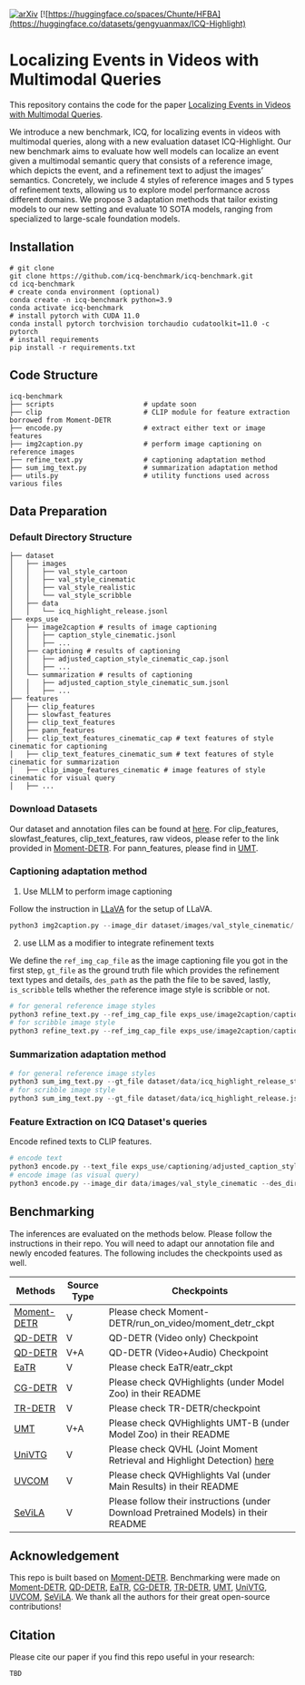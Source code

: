 [![arXiv](https://img.shields.io/badge/arXiv-2406.10079-red.svg)]([https://arxiv.org/abs/2406.10079)
[![https://huggingface.co/spaces/Chunte/HFBA](https://huggingface.co/datasets/gengyuanmax/ICQ-Highlight)

# Localizing Events in Videos with Multimodal Queries
This repository contains the code for the paper [Localizing Events in Videos with Multimodal Queries](https://arxiv.org/abs/2406.10079). 

We introduce a new benchmark, ICQ, for localizing events in videos with multimodal queries, along with a new evaluation dataset ICQ-Highlight. Our new benchmark aims to evaluate how well models can localize an event given a multimodal semantic query that consists of a reference image, which depicts the event, and a refinement text to adjust the images’ semantics. Concretely, we include 4 styles of reference images and 5 types of refinement texts, allowing us to explore model performance across different domains. We propose 3 adaptation methods that tailor existing models to our new setting and evaluate 10 SOTA models, ranging from specialized to large-scale foundation models.

## Installation
```shell
# git clone
git clone https://github.com/icq-benchmark/icq-benchmark.git
cd icq-benchmark
# create conda environment (optional)
conda create -n icq-benchmark python=3.9
conda activate icq-benchmark
# install pytorch with CUDA 11.0
conda install pytorch torchvision torchaudio cudatoolkit=11.0 -c pytorch
# install requirements
pip install -r requirements.txt
```

## Code Structure

```
icq-benchmark
├── scripts                      # update soon
├── clip                         # CLIP module for feature extraction borrowed from Moment-DETR
├── encode.py                    # extract either text or image features
├── img2caption.py               # perform image captioning on reference images
├── refine_text.py               # captioning adaptation method
├── sum_img_text.py              # summarization adaptation method
├── utils.py                     # utility functions used across various files
```

## Data Preparation
### Default Directory Structure
```
├── dataset
│   ├── images
│   │   ├── val_style_cartoon
│   │   ├── val_style_cinematic
│   │   ├── val_style_realistic
│   │   └── val_style_scribble
│   ├── data
│   │   └── icq_highlight_release.jsonl
├── exps_use
│   ├── image2caption # results of image captioning 
│   │   ├── caption_style_cinematic.jsonl 
│   │   ├── ...
│   ├── captioning # results of captioning
│   │   ├── adjusted_caption_style_cinematic_cap.jsonl
│   │   ├── ...
│   └── summarization # results of captioning
│   │   ├── adjusted_caption_style_cinematic_sum.jsonl
│   │   ├── ...
├── features
│   ├── clip_features 
│   ├── slowfast_features 
│   ├── clip_text_features 
│   ├── pann_features
│   ├── clip_text_features_cinematic_cap # text features of style cinematic for captioning
│   ├── clip_text_features_cinematic_sum # text features of style cinematic for summarization
│   ├── clip_image_features_cinematic # image features of style cinematic for visual query
│   ├── ...
```


### Download Datasets
Our dataset and annotation files can be found at [here](https://huggingface.co/datasets/gengyuanmax/ICQ-Highlight).
For clip_features, slowfast_features, clip_text_features, raw videos, 
please refer to the link provided in [Moment-DETR](https://github.com/jayleicn/moment_detr).
For pann_features, please find in [UMT](https://github.com/TencentARC/UMT).

### Captioning adaptation method
1. Use MLLM to perform image captioning

Follow the instruction in [LLaVA](https://github.com/haotian-liu/LLaVA) for the setup of LLaVA. 
```python
python3 img2caption.py --image_dir dataset/images/val_style_cinematic/ --des_path exps_use/image_captioning/caption_style_cinematic
```
2. use LLM as a modifier to integrate refinement texts

We define the ```ref_img_cap_file``` as the image captioning file you got in the first step, 
```gt_file``` as the ground truth file which provides the refinement text types and details, 
```des_path``` as the path the file to be saved, lastly, ```is_scribble``` tells whether the reference image style is scribble or not.
```python
# for general reference image styles
python3 refine_text.py --ref_img_cap_file exps_use/image2caption/caption_style_cinematic.jsonl --gt_file data/icq_highlight_release_style_cinematic.jsonl --des_path exps_use/captioning/adjusted_caption_style_cinematic_cap
# for scribble image style
python3 refine_text.py --ref_img_cap_file exps_use/image2caption/caption_style_scribble.jsonl --gt_file data/icq_highlight_release.jsonl --des_path exps_use/captioning/adjusted_caption_style_scribble_cap --is_scribble
```

### Summarization adaptation method
```python
# for general reference image styles
python3 sum_img_text.py --gt_file dataset/data/icq_highlight_release_style_cinematic.jsonl --image_dir dataset/images/val_style_cinematic/ --des_path exps_use/summarization/adjusted_caption_style_cinematic_sum --style cinematic
# for scribble image style
python3 sum_img_text.py --gt_file dataset/data/icq_highlight_release.jsonl --image_dir dataset/images/val_style_scribble/ --des_path exps_use/summarization/adjusted_caption_style_scribble_sum --style scribble
```

### Feature Extraction on ICQ Dataset's queries
Encode refined texts to CLIP features.
```python
# encode text
python3 encode.py --text_file exps_use/captioning/adjusted_caption_style_cinematic_cap.jsonl --des_dir features/clip_text_features_cinematic_cap --src_type text
# encode image (as visual query)
python3 encode.py --image_dir data/images/val_style_cinematic --des_dir features/clip_image_features_cinematic --src_type image
```

## Benchmarking
The inferences are evaluated on the methods below. Please follow the instructions in their repo. You will need to adapt our annotation file and newly encoded features. The following includes the checkpoints used as well.

| Methods                                               | Source Type |  Checkpoints                                                                                                                    |
|-------------------------------------------------------|-------------|---------------------------------------------------------------------------------------------------------------------------------|
| [Moment-DETR](https://github.com/jayleicn/moment_detr)| V           | Please check Moment-DETR/run_on_video/moment_detr_ckpt                                                              |
| [QD-DETR](https://github.com/wjun0830/QD-DETR)        | V           | QD-DETR (Video only) Checkpoint                                                                                                 |
| [QD-DETR](https://github.com/wjun0830/QD-DETR)        | V+A         | QD-DETR (Video+Audio) Checkpoint                                                                                                |
| [EaTR](https://github.com/jinhyunj/EaTR)              | V           | Please check EaTR/eatr_ckpt                                                                                                     |
| [CG-DETR](https://github.com/wjun0830/CGDETR)         | V           | Please check QVHighlights (under Model Zoo) in their README                                                                     |
| [TR-DETR](https://github.com/mingyao1120/TR-DETR)     | V           | Please check TR-DETR/checkpoint                                                                                                 |
| [UMT](https://github.com/TencentARC/UMT)              | V+A         | Please check QVHighlights UMT-B (under Model Zoo) in their README                                                               |
| [UniVTG](https://github.com/showlab/UniVTG)           | V           | Please check QVHL (Joint Moment Retrieval and Highlight Detection) [here](https://github.com/showlab/UniVTG/blob/main/model.md) |
| [UVCOM](https://github.com/EasonXiao-888/UVCOM)       | V           | Please check QVHighlights Val (under Main Results) in their README                                                              |
| [SeViLA](https://github.com/Yui010206/SeViLA)         | V           | Please follow their instructions (under Download Pretrained Models) in their README                                             |

## Acknowledgement
This repo is built based on [Moment-DETR](https://github.com/jayleicn/moment_detr). Benchmarking were made on [Moment-DETR](https://github.com/jayleicn/moment_detr),
[QD-DETR](https://github.com/wjun0830/QD-DETR), [EaTR](https://github.com/jinhyunj/EaTR),
[CG-DETR](https://github.com/wjun0830/CGDETR), [TR-DETR](https://github.com/mingyao1120/TR-DETR),
[UMT](https://github.com/TencentARC/UMT), [UniVTG](https://github.com/showlab/UniVTG),
[UVCOM](https://github.com/EasonXiao-888/UVCOM), [SeViLA](https://github.com/Yui010206/SeViLA). We thank all the authors for their great open-source contributions!

## Citation
Please cite our paper if you find this repo useful in your research:
```python
TBD
```

